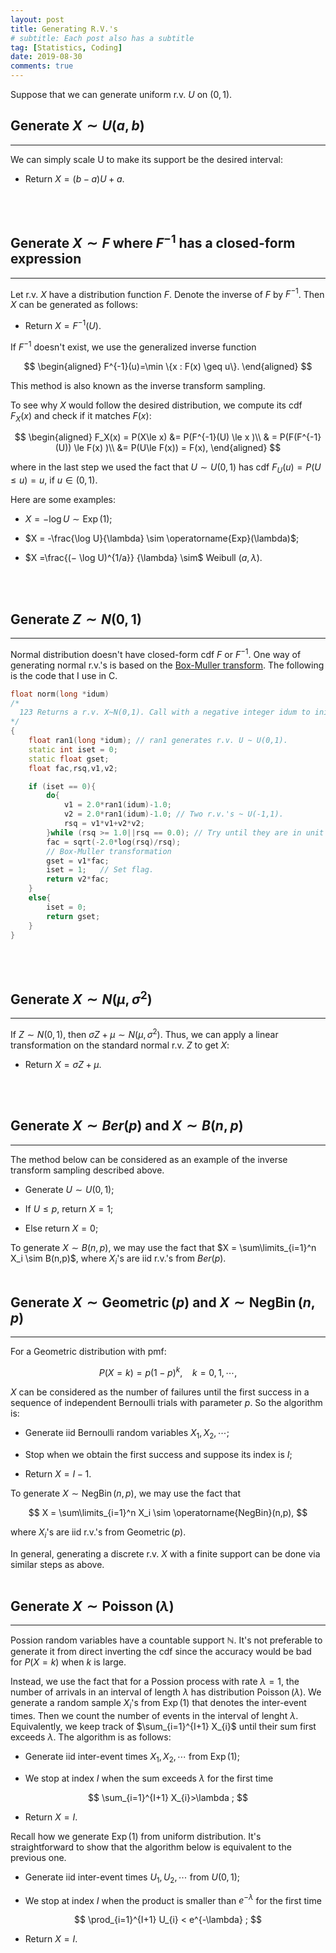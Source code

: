 ```yaml
---
layout: post
title: Generating R.V.'s
# subtitle: Each post also has a subtitle
tag: [Statistics, Coding]
date: 2019-08-30
comments: true
---
```


Suppose that we can generate uniform r.v. $U$ on $(0,1)$.

## Generate $X\sim U(a,b)$
---
We can simply scale U to make its support be the desired interval:
- Return $X = (b-a)U+a$.
<br/>
<br/>

## Generate $X\sim F$ where $F^{-1}$ has a closed-form expression
---
Let r.v. $X$ have a distribution function $F$. Denote the inverse of $F$
by $F^{-1}$. Then $X$ can be generated as follows:

- Return $X = F^{-1}(U)$.

If $F^{-1}$ doesn't exist,  we use the generalized inverse function

$$
\begin{aligned}
F^{-1}(u)=\min \{x : F(x) \geq u\}.
\end{aligned}
$$

This method is also known as the inverse transform sampling.

To see why $X$ would follow the desired distribution, we compute its cdf $F_X(x)$ and check if it matches $F(x)$:

$$
\begin{aligned}
F_X(x) = P(X\le x) &= P(F^{-1}(U) \le x )\\
& = P(F(F^{-1}(U)) \le F(x) )\\
&= P(U\le F(x)) = F(x),
\end{aligned}
$$

where in the last step we used the fact that $U\sim U(0,1)$ has cdf $F_U(u) = P(U\le u) = u,$ if $u\in (0,1)$.

Here are some examples:
- $X = -\log U \sim \operatorname{Exp}(1)$;

- $X = -\frac{\log U}{\lambda} \sim \operatorname{Exp}(\lambda)$;

- $X =\frac{(− \log U)^{1/a}} {\lambda} \sim$ Weibull $(a, \lambda)$.
<br/>
<br/>

## Generate $Z\sim N(0,1)$
---
Normal distribution doesn't have closed-form cdf $F$ or $F^{-1}$. One way of generating normal r.v.'s is based on the [Box-Muller transform](https://en.wikipedia.org/wiki/Box%E2%80%93Muller_transform). The following is the code that I use in C.

```CPP
float norm(long *idum)
/*
  123 Returns a r.v. X~N(0,1). Call with a negative integer idum to initialize.
*/
{
    float ran1(long *idum); // ran1 generates r.v. U ~ U(0,1).
    static int iset = 0;
    static float gset;
    float fac,rsq,v1,v2;

    if (iset == 0){
        do{
            v1 = 2.0*ran1(idum)-1.0;
            v2 = 2.0*ran1(idum)-1.0; // Two r.v.'s ~ U(-1,1).
            rsq = v1*v1+v2*v2;
        }while (rsq >= 1.0||rsq == 0.0); // Try until they are in unit circle.
        fac = sqrt(-2.0*log(rsq)/rsq);
        // Box-Muller transformation
        gset = v1*fac;
        iset = 1;   // Set flag.
        return v2*fac;
    }
    else{
        iset = 0;
        return gset;
    }
}
```

<br/>
<br/>

## Generate $X\sim N(\mu,\sigma^2)$
---

If $Z\sim N(0,1)$, then $\sigma Z+\mu \sim N(\mu, \sigma^2)$. Thus, we can apply a linear transformation on the standard normal r.v. $Z$ to get $X$:
- Return $X = \sigma Z+\mu$.
<br/>
<br/>

## Generate $X\sim Ber(p)$ and $X\sim B(n,p)$
---

The method below can be considered as an example of the inverse transform sampling described above.
- Generate $U \sim U(0,1)$;

- If $U\le p$, return $X = 1$;

- Else return $X = 0$;

To generate $X\sim B(n,p)$, we may use the fact that $X = \sum\limits_{i=1}^n X_i \sim B(n,p)$, where $X_i$'s are iid r.v.'s from $Ber(p)$.
<br/>
<br/>

## Generate $X\sim \operatorname{Geometric}(p)$ and $X\sim \operatorname{NegBin}(n,p)$
---

For a Geometric distribution with pmf:

$$
P(X = k) = p(1-p)^{k},~~~~k = 0, 1,\cdots,
$$

$X$ can be considered as the number of failures until the first success in a sequence of independent Bernoulli trials with parameter $p$. So the algorithm is:

- Generate iid Bernoulli random variables $X_{1}, X_{2},\cdots$;

- Stop when we obtain the first success and suppose its index is $I$;

- Return $X = I-1$.

To generate $X\sim \operatorname{NegBin}(n,p)$, we may use the fact that

$$
X = \sum\limits_{i=1}^n X_i \sim \operatorname{NegBin}(n,p),
$$

where $X_i$'s are iid r.v.'s from $\operatorname{Geometric}(p)$.

In general, generating a discrete r.v. $X$ with a finite support can be done via similar steps as above.
<br/>
<br/>
## Generate $X\sim \operatorname{Poisson}(\lambda)$
---

Possion random variables have a countable support $\mathbb{N}$. It's not preferable to generate it from direct inverting the cdf since the accuracy would be bad for $P(X=k)$ when $k$ is large.

Instead, we use the fact that for a Possion process with rate $\lambda = 1$, the number of arrivals in an interval of length $\lambda$ has distribution $\operatorname{Poisson}(\lambda)$.
We generate a random sample $X_i$'s from $\operatorname{Exp}(1)$ that denotes the inter-event times. Then we count the number of events in the interval of lenght $\lambda$. Equivalently, we keep track of $\sum_{i=1}^{I+1} X_{i}$ until their sum first exceeds $\lambda$. The algorithm is as follows:

- Generate iid inter-event times $X_{1}, X_{2}, \cdots$ from $\operatorname{Exp}(1)$;

- We stop at index $I$ when the sum exceeds $\lambda$ for the first time

$$
\sum_{i=1}^{I+1} X_{i}>\lambda ;
$$

- Return $X=I$.

Recall how we generate $\operatorname{Exp}(1)$ from uniform distribution. It's straightforward to show that the algorithm below is equivalent to the previous one.

- Generate iid inter-event times $U_{1}, U_{2}, \cdots$ from $U(0,1)$;

- We stop at index $I$ when the product is smaller than $e^{-\lambda}$ for the first time

$$
\prod_{i=1}^{I+1} U_{i} < e^{-\lambda} ;
$$

- Return $X=I$.
